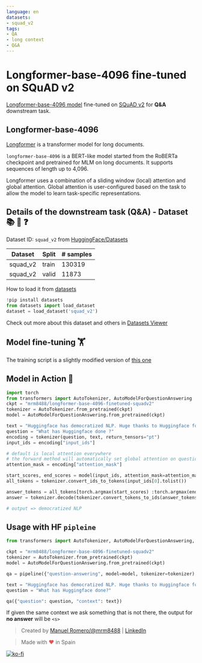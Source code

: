 ```yaml
---
language: en
datasets:
- squad_v2
tags:
- QA
- long context
- Q&A
---
```


# Longformer-base-4096 fine-tuned on SQuAD v2

[Longformer-base-4096 model](https://huggingface.co/allenai/longformer-base-4096) fine-tuned on [SQuAD v2](https://rajpurkar.github.io/SQuAD-explorer/) for **Q&A** downstream task.

## Longformer-base-4096

[Longformer](https://arxiv.org/abs/2004.05150) is a transformer model for long documents. 

`longformer-base-4096` is a BERT-like model started from the RoBERTa checkpoint and pretrained for MLM on long documents. It supports sequences of length up to 4,096. 
 
Longformer uses a combination of a sliding window (local) attention and global attention. Global attention is user-configured based on the task to allow the model to learn task-specific representations.

## Details of the downstream task (Q&A) - Dataset 📚 🧐 ❓

Dataset ID: ```squad_v2``` from  [HuggingFace/Datasets](https://github.com/huggingface/datasets)

| Dataset  | Split | # samples |
| -------- | ----- | --------- |
| squad_v2 | train | 130319     |
| squad_v2 | valid  | 11873     |

How to load it from [datasets](https://github.com/huggingface/datasets)

```python
!pip install datasets
from datasets import load_dataset
dataset = load_dataset('squad_v2')
```

Check out more about this dataset and others in [Datasets Viewer](https://huggingface.co/datasets/viewer/)


## Model fine-tuning 🏋️‍

The training script is a slightly modified version of [this one](https://colab.research.google.com/drive/1zEl5D-DdkBKva-DdreVOmN0hrAfzKG1o?usp=sharing)



## Model in Action 🚀

```python
import torch
from transformers import AutoTokenizer, AutoModelForQuestionAnswering
ckpt = "mrm8488/longformer-base-4096-finetuned-squadv2"
tokenizer = AutoTokenizer.from_pretrained(ckpt)
model = AutoModelForQuestionAnswering.from_pretrained(ckpt)

text = "Huggingface has democratized NLP. Huge thanks to Huggingface for this."
question = "What has Huggingface done ?"
encoding = tokenizer(question, text, return_tensors="pt")
input_ids = encoding["input_ids"]

# default is local attention everywhere
# the forward method will automatically set global attention on question tokens
attention_mask = encoding["attention_mask"]

start_scores, end_scores = model(input_ids, attention_mask=attention_mask)
all_tokens = tokenizer.convert_ids_to_tokens(input_ids[0].tolist())

answer_tokens = all_tokens[torch.argmax(start_scores) :torch.argmax(end_scores)+1]
answer = tokenizer.decode(tokenizer.convert_tokens_to_ids(answer_tokens))

# output => democratized NLP
```

## Usage with HF `pipleine`
```python
from transformers import AutoTokenizer, AutoModelForQuestionAnswering, pipeline

ckpt = "mrm8488/longformer-base-4096-finetuned-squadv2"
tokenizer = AutoTokenizer.from_pretrained(ckpt)
model = AutoModelForQuestionAnswering.from_pretrained(ckpt)

qa = pipeline({"question-answering", model=model, tokenizer=tokenizer)

text = "Huggingface has democratized NLP. Huge thanks to Huggingface for this."
question = "What has Huggingface done?"

qa({"question": question, "context": text})
```

If given the same context we ask something that is not there, the output for **no answer** will be ```<s>```

> Created by [Manuel Romero/@mrm8488](https://twitter.com/mrm8488) | [LinkedIn](https://www.linkedin.com/in/manuel-romero-cs/)

> Made with <span style="color: #e25555;">&hearts;</span> in Spain

[![ko-fi](https://ko-fi.com/img/githubbutton_sm.svg)](https://ko-fi.com/Y8Y3VYYE)
